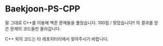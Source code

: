 # Baekjoon-PS-CPP

말 그대로 C++를 이용해 백준 문제들을 풀었습니다.
100점 / 맞았습니다!! 의 결과를 얻은 문제의 코드들만 올라갑니다.

C++ 외의 코드는 타 레포지터리에서 찾아주시기 바랍니다.